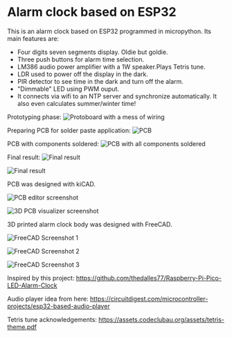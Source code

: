 # Alarm clock based on ESP32

This is an alarm clock based on ESP32 programmed in micropython. Its main features are:

- Four digits seven segments display. Oldie but goldie.
- Three push buttons for alarm time selection.
- LM386 audio power amplifier with a 1W speaker.Plays Tetris tune.
- LDR used to power off the display in the dark.
- PIR detector to see time in the dark and turn off the alarm.
- "Dimmable" LED using PWM ouput.
- It connects via wifi to an NTP server and synchronize automatically. It also even calculates summer/winter time!

Prototyping phase:
![Protoboard with a mess of wiring](https://github.com/jcortade/despertador/blob/main/images/IMG_20250525_185729.jpg)

Preparing PCB for solder paste application:
![PCB](https://github.com/jcortade/despertador/blob/main/images/IMG_20250606_174817.jpg)

PCB with components soldered:
![PCB with all components soldered](https://github.com/jcortade/despertador/blob/main/images/IMG_20250621_182720.jpg)

Final result:
![Final result](https://github.com/jcortade/despertador/blob/main/images/IMG_20250628_181656.jpg)

![Final result](https://github.com/jcortade/despertador/blob/main/images/IMG_20250630_230623.jpg)


PCB was designed with kiCAD. 

![PCB editor screenshot](https://github.com/jcortade/despertador/blob/main/images/Screenshot%20from%20pcb%20editor.png)

![3D PCB visualizer screenshot](https://github.com/jcortade/despertador/blob/main/images/despertador_3d_pcb.png)

3D printed alarm clock body was designed with FreeCAD. 

![FreeCAD Screenshot 1](https://github.com/jcortade/despertador/blob/main/images/freecad01.png)

![FreeCAD Screenshot 2](https://github.com/jcortade/despertador/blob/main/images/freecad02.png)

![FreeCAD Screenshot 3](https://github.com/jcortade/despertador/blob/main/images/freecad02.png)


Inspired by this project: https://github.com/thedalles77/Raspberry-Pi-Pico-LED-Alarm-Clock

Audio player idea from here: https://circuitdigest.com/microcontroller-projects/esp32-based-audio-player

Tetris tune acknowledgements: https://assets.codeclubau.org/assets/tetris-theme.pdf

